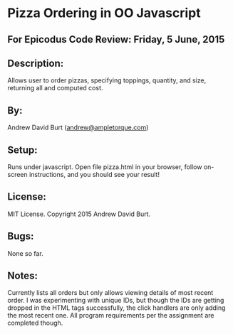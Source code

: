 Pizza Ordering in OO Javascript
===============================

For Epicodus Code Review: Friday, 5 June, 2015
---------------------------------------------

Description:
------------
Allows user to order pizzas, specifying toppings, quantity, and size, returning all and computed cost.

By:
---
Andrew David Burt (andrew@ampletorque.com)

Setup:
------
Runs under javascript. Open file pizza.html in your browser, follow on-screen instructions, and you should see your result!

License:
--------
MIT License. Copyright 2015 Andrew David Burt.

Bugs:
-----
None so far.

Notes:
------
Currently lists all orders but only allows viewing details of most recent order. I was experimenting with unique IDs, but though the IDs are getting dropped in the HTML tags successfully, the click handlers are only adding the most recent one. All program requirements per the assignment are completed though.
